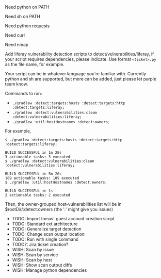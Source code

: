Need python on PATH

Need sh on PATH

Need python requests

Need curl

Need nmap

Add liferay vulnerability detection scripts to detect/vulnerabilities/liferay, if your script requires dependencies, please indicate.  Use format `<ticket>.py` as the file name, for example.

Your script can be in whatever language you're familiar with.  Currently python and sh are supported, but more can be added, just please let purple team know.

Commands to run:
* `./gradlew :detect:targets:hosts :detect:targets:http :detect:targets:liferay;`
* `./gradlew :detect:vulnerabilities:clean :detect:vulnerabilities:liferay;`
* `./gradlew :util:hostHostnames :detect:owners;`

For example,
```
$ ./gradlew :detect:targets:hosts :detect:targets:http :detect:targets:liferay;

BUILD SUCCESSFUL in 1m 28s
3 actionable tasks: 3 executed
$ ./gradlew :detect:vulnerabilities:clean :detect:vulnerabilities:liferay;

BUILD SUCCESSFUL in 5m 20s
189 actionable tasks: 189 executed
$ ./gradlew :util:hostHostnames :detect:owners;

BUILD SUCCESSFUL in 1s
2 actionable tasks: 2 executed
```

Then, the owner-grouped host-vulnerabilities list will be in $rootDir/:detect:owners (the ':' might give you issues)

* TODO: Import tomas' guest account creation script
* TODO: Standard ext architecture
* TODO: Generalize target detection
* TODO: Change scan output location
* TODO: Run with single command
* TODO?: Jira ticket creation?
* WISH: Scan by issue
* WISH: Scan by service
* WISH: Scan by host
* WISH: Show scan output diffs
* WISH: Manage python dependencies